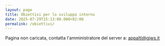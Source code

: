 ```yaml
---
layout: page
title: Obiettivi per lo sviluppo interno
date: 2025-07-29T15:13:00.000+02:00
permalink: /obiettivi/
---
```

Pagina non caricata, contatta l'amministratore del server a: [appalti@gjws.it](mailto:appalti@gjws.it)
